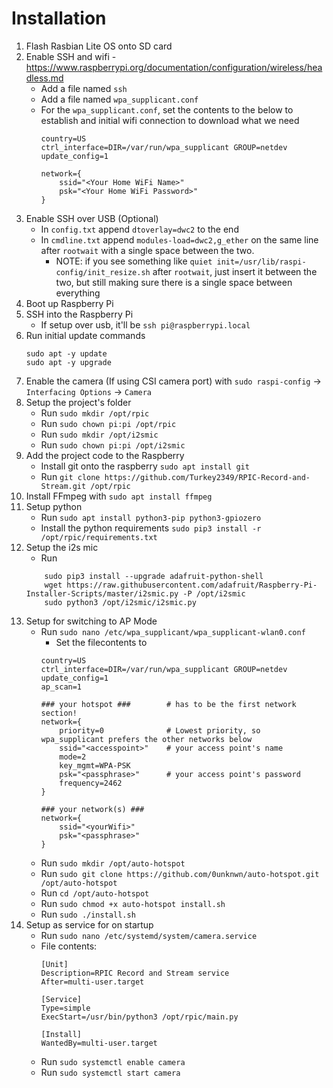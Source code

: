 # Installation
1. Flash Rasbian Lite OS onto SD card
2. Enable SSH and wifi - https://www.raspberrypi.org/documentation/configuration/wireless/headless.md
    - Add a file named `ssh`
    - Add a file named `wpa_supplicant.conf`
    - For the `wpa_supplicant.conf`, set the contents to the below to establish and initial wifi connection to download what we need
        ```
        country=US
        ctrl_interface=DIR=/var/run/wpa_supplicant GROUP=netdev
        update_config=1

        network={
            ssid="<Your Home WiFi Name>"
            psk="<Your Home WiFi Password>"
        }
        ```
3. Enable SSH over USB (Optional)
    - In `config.txt` append `dtoverlay=dwc2` to the end
    - In `cmdline.txt` append `modules-load=dwc2,g_ether` on the same line after `rootwait` with a single space between the two.
        - NOTE: if you see something like `quiet init=/usr/lib/raspi-config/init_resize.sh` after `rootwait`, just insert it between the two, but still making sure there is a single space between everything
4. Boot up Raspberry Pi
5. SSH into the Raspberry Pi
    - If setup over usb, it'll be `ssh pi@raspberrypi.local`
6. Run initial update commands 
    ```
    sudo apt -y update
    sudo apt -y upgrade
    ```
7. Enable the camera (If using CSI camera port) with `sudo raspi-config` -> `Interfacing Options` -> `Camera`
8. Setup the project's folder
    - Run `sudo mkdir /opt/rpic`
    - Run `sudo chown pi:pi /opt/rpic`
    - Run `sudo mkdir /opt/i2smic`
    - Run `sudo chown pi:pi /opt/i2smic`
9. Add the project code to the Raspberry
    - Install git onto the raspberry `sudo apt install git`
    - Run `git clone https://github.com/Turkey2349/RPIC-Record-and-Stream.git /opt/rpic`
10. Install FFmpeg with `sudo apt install ffmpeg`
11. Setup python
    - Run `sudo apt install python3-pip python3-gpiozero`
    - Install the python requirements `sudo pip3 install -r /opt/rpic/requirements.txt`
12. Setup the i2s mic
    - Run
    ```
        sudo pip3 install --upgrade adafruit-python-shell
        wget https://raw.githubusercontent.com/adafruit/Raspberry-Pi-Installer-Scripts/master/i2smic.py -P /opt/i2smic
        sudo python3 /opt/i2smic/i2smic.py
    ```
12. Setup for switching to AP Mode
    - Run `sudo nano /etc/wpa_supplicant/wpa_supplicant-wlan0.conf`
        - Set the filecontents to
        ```
        country=US                          
        ctrl_interface=DIR=/var/run/wpa_supplicant GROUP=netdev                           
        update_config=1                     
        ap_scan=1

        ### your hotspot ###        # has to be the first network section!
        network={
            priority=0              # Lowest priority, so wpa_supplicant prefers the other networks below 
            ssid="<accesspoint>"    # your access point's name 
            mode=2 
            key_mgmt=WPA-PSK 
            psk="<passphrase>"      # your access point's password 
            frequency=2462
        }

        ### your network(s) ###    
        network={
            ssid="<yourWifi>"
            psk="<passphrase>"
        } 
        ```
    - Run `sudo mkdir /opt/auto-hotspot`
    - Run `sudo git clone https://github.com/0unknwn/auto-hotspot.git /opt/auto-hotspot`
    - Run `cd /opt/auto-hotspot`
    - Run `sudo chmod +x auto-hotspot install.sh`
    - Run `sudo ./install.sh`
13. Setup as service for on startup
    - Run `sudo nano /etc/systemd/system/camera.service`
    - File contents:
        ```
        [Unit]
        Description=RPIC Record and Stream service
        After=multi-user.target

        [Service]
        Type=simple
        ExecStart=/usr/bin/python3 /opt/rpic/main.py

        [Install]
        WantedBy=multi-user.target
        ```
    - Run `sudo systemctl enable camera`
    - Run `sudo systemctl start camera`
